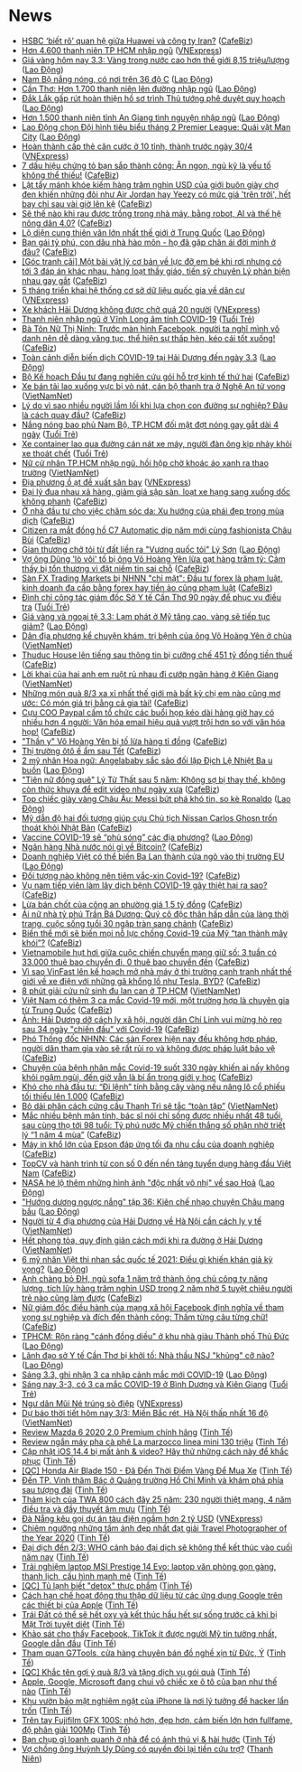 # News

- [HSBC ‘biết rõ’ quan hệ giữa Huawei và công ty Iran?](https://cafebiz.vn/hsbc-biet-ro-quan-he-giua-huawei-va-cong-ty-iran-20210303105233493.chn) ([CafeBiz](https://cafebiz.vn))
- [Hơn 4.600 thanh niên TP HCM nhập ngũ](https://vnexpress.net/hon-4-600-thanh-nien-tp-hcm-nhap-ngu-4242702.html) ([VNExpress](https://vnexpress.net))
- [Giá vàng hôm nay 3.3: Vàng trong nước cao hơn thế giới 8,15 triệu/lượng](https://laodong.vn/tien-te-dau-tu/gia-vang-hom-nay-33-vang-trong-nuoc-cao-hon-the-gioi-815-trieuluong-885247.ldo) ([Lao Động](https://laodong.vn))
- [Nam Bộ nắng nóng, có nơi trên 36 độ C](https://laodong.vn/moi-truong/nam-bo-nang-nong-co-noi-tren-36-do-c-885280.ldo) ([Lao Động](https://laodong.vn))
- [Cần Thơ: Hơn 1.700 thanh niên lên đường nhập ngũ](https://laodong.vn/xa-hoi/can-tho-hon-1700-thanh-nien-len-duong-nhap-ngu-885266.ldo) ([Lao Động](https://laodong.vn))
- [Đắk Lắk gấp rút hoàn thiện hồ sơ trình Thủ tướng phê duyệt quy hoạch](https://laodong.vn/bat-dong-san/dak-lak-gap-rut-hoan-thien-ho-so-trinh-thu-tuong-phe-duyet-quy-hoach-885271.ldo) ([Lao Động](https://laodong.vn))
- [Hơn 1.500 thanh niên tỉnh An Giang tình nguyện nhập ngũ](https://laodong.vn/xa-hoi/hon-1500-thanh-nien-tinh-an-giang-tinh-nguyen-nhap-ngu-885277.ldo) ([Lao Động](https://laodong.vn))
- [Lao Động chọn Đội hình tiêu biểu tháng 2 Premier League: Quái vật Man City](https://laodong.vn/emagazine/lao-dong-chon-doi-hinh-tieu-bieu-thang-2-premier-league-quai-vat-man-city-885006.ldo) ([Lao Động](https://laodong.vn))
- [Hoàn thành cấp thẻ căn cước ở 10 tỉnh, thành trước ngày 30/4](https://vnexpress.net/hoan-thanh-cap-the-can-cuoc-o-10-tinh-thanh-truoc-ngay-30-4-4242710.html) ([VNExpress](https://vnexpress.net))
- [7 dấu hiệu chứng tỏ bạn sắp thành công: Ăn ngon, ngủ kỹ là yếu tố không thể thiếu!](https://cafebiz.vn/7-dau-hieu-chung-to-ban-sap-thanh-cong-an-ngon-ngu-ky-la-yeu-to-khong-the-thieu-20210302212130102.chn) ([CafeBiz](https://cafebiz.vn))
- [Lật tẩy mánh khóe kiếm hàng trăm nghìn USD của giới buôn giày chợ đen khiến những đôi như Air Jordan hay Yeezy có mức giá 'trên trời', hết bay chỉ sau vài giờ lên kệ](https://cafebiz.vn/lat-tay-manh-khoe-kiem-hang-tram-nghin-usd-cua-gioi-buon-giay-cho-den-khien-nhung-doi-nhu-air-jordan-hay-yeezy-boost-co-muc-gia-tren-troi-het-bay-chi-sau-vai-gio-len-ke-20210303103547822.chn) ([CafeBiz](https://cafebiz.vn))
- [Sẽ thế nào khi rau được trồng trong nhà máy, bằng robot, AI và thế hệ nông dân 4.0?](https://cafebiz.vn/se-the-nao-khi-rau-duoc-trong-trong-nha-may-bang-robot-ai-va-the-he-nong-dan-40-20210303085332348.chn) ([CafeBiz](https://cafebiz.vn))
- [Lộ diện cung thiên văn lớn nhất thế giới ở Trung Quốc](https://laodong.vn/the-gioi/lo-dien-cung-thien-van-lon-nhat-the-gioi-o-trung-quoc-885265.ldo) ([Lao Động](https://laodong.vn))
- [Bạn gái tỷ phú, con dâu nhà hào môn - họ đã gặp chân ái đời mình ở đâu?](https://cafebiz.vn/ban-gai-ty-phu-con-dau-nha-hao-mon-ho-da-gap-chan-ai-doi-minh-o-dau-2021030310310946.chn) ([CafeBiz](https://cafebiz.vn))
- [[Góc tranh cãi] Một bài vật lý cơ bản về lực đỡ em bé khi rơi nhưng có tới 3 đáp án khác nhau, hàng loạt thầy giáo, tiến sỹ chuyên Lý phản biện nhau gay gắt](https://cafebiz.vn/goc-tranh-cai-mot-bai-vat-ly-co-ban-ve-luc-do-em-be-khi-roi-nhung-co-toi-3-dap-an-khac-nhau-hang-loat-thay-giao-tien-sy-chuyen-ly-phan-bien-nhau-gay-gat-20210303103052566.chn) ([CafeBiz](https://cafebiz.vn))
- [5 tháng triển khai hệ thống cơ sở dữ liệu quốc gia về dân cư](https://vnexpress.net/5-thang-trien-khai-he-thong-co-so-du-lieu-quoc-gia-ve-dan-cu-4242245.html) ([VNExpress](https://vnexpress.net))
- [Xe khách Hải Dương không được chở quá 20 người](https://vnexpress.net/xe-khach-hai-duong-khong-duoc-cho-qua-20-nguoi-4242746.html) ([VNExpress](https://vnexpress.net))
- [Thanh niên nhập ngũ ở Vĩnh Long âm tính COVID-19](https://tuoitre.vn/thanh-nien-nhap-ngu-o-vinh-long-am-tinh-covid-19-20210303101011354.htm) ([Tuổi Trẻ](https://tuoitre.vn))
- [Bà Tôn Nữ Thị Ninh: Trước màn hình Facebook, người ta nghĩ mình vô danh nên dễ dàng văng tục, thể hiện sự thấp hèn, kéo cái tốt xuống!](https://cafebiz.vn/ba-ton-nu-thi-ninh-truoc-man-hinh-facebook-nguoi-ta-nghi-minh-vo-danh-nen-de-dang-vang-tuc-the-hien-su-thap-hen-keo-cai-tot-xuong-20210302165311682.chn) ([CafeBiz](https://cafebiz.vn))
- [Toàn cảnh diễn biến dịch COVID-19 tại Hải Dương đến ngày 3.3](https://laodong.vn/infographic/toan-canh-dien-bien-dich-covid-19-tai-hai-duong-den-ngay-33-885146.ldo) ([Lao Động](https://laodong.vn))
- [Bộ Kế hoạch Đầu tư đang nghiên cứu gói hỗ trợ kinh tế thứ hai](https://cafebiz.vn/bo-ke-hoach-dau-tu-dang-nghien-cuu-goi-ho-tro-kinh-te-thu-hai-20210303102217381.chn) ([CafeBiz](https://cafebiz.vn))
- [Xe bán tải lao xuống vực bị vò nát, cán bộ thanh tra ở Nghệ An tử vong](http://vietnamnet.vn/vn/thoi-su/an-toan-giao-thong/xe-ban-tai-lao-xuong-vuc-bi-vo-nat-can-bo-thanh-tra-o-nghe-an-tu-vong-716810.html) ([VietNamNet](https://vietnamnet.vn))
- [Lý do vì sao nhiều người lầm lối khi lựa chọn con đường sự nghiệp? Đâu là cách quay đầu?](https://cafebiz.vn/ly-do-vi-sao-nhieu-nguoi-lam-loi-khi-lua-chon-con-duong-su-nghiep-dau-la-cach-quay-dau-20210302152751142.chn) ([CafeBiz](https://cafebiz.vn))
- [Nắng nóng bao phủ Nam Bộ, TP.HCM đối mặt đợt nóng gay gắt dài 4 ngày](https://tuoitre.vn/nang-nong-bao-phu-nam-bo-tp-hcm-doi-mat-dot-nong-gay-gat-dai-4-ngay-20210303090638247.htm) ([Tuổi Trẻ](https://tuoitre.vn))
- [Xe container lao qua đường cán nát xe máy, người đàn ông kịp nhảy khỏi xe thoát chết](https://tuoitre.vn/xe-container-lao-qua-duong-can-nat-xe-may-nguoi-dan-ong-kip-nhay-khoi-xe-thoat-chet-20210303094512015.htm) ([Tuổi Trẻ](https://tuoitre.vn))
- [Nữ cử nhân TP.HCM nhập ngũ, hồi hộp chờ khoác áo xanh ra thao trường](http://vietnamnet.vn/vn/thoi-su/nu-cu-nhan-tp-hcm-nhap-ngu-hoi-hop-cho-khoac-ao-xanh-ra-thao-truong-716800.html) ([VietNamNet](https://vietnamnet.vn))
- [Địa phương ồ ạt đề xuất sân bay](https://vnexpress.net/dia-phuong-o-at-de-xuat-san-bay-4242582.html) ([VNExpress](https://vnexpress.net))
- [Đại lý đua nhau xả hàng, giảm giá sập sàn, loạt xe hạng sang xuống dốc không phanh](https://cafebiz.vn/dai-ly-dua-nhau-xa-hang-giam-gia-sap-san-loat-xe-hang-sang-xuong-doc-khong-phanh-20210303084952803.chn) ([CafeBiz](https://cafebiz.vn))
- [Ở nhà đầu tư cho việc chăm sóc da: Xu hướng của phái đẹp trong mùa dịch](https://cafebiz.vn/o-nha-dau-tu-cho-viec-cham-soc-da-xu-huong-cua-phai-dep-trong-mua-dich-20210302213315035.chn) ([CafeBiz](https://cafebiz.vn))
- [Citizen ra mắt đồng hồ C7 Automatic dịp năm mới cùng fashionista Châu Bùi](https://cafebiz.vn/citizen-ra-mat-dong-ho-c7-automatic-dip-nam-moi-cung-fashionista-chau-bui-20210302153431428.chn) ([CafeBiz](https://cafebiz.vn))
- [Gian thương chở tỏi từ đất liền ra &quot;Vương quốc tỏi&quot; Lý Sơn](https://laodong.vn/video/gian-thuong-cho-toi-tu-dat-lien-ra-vuong-quoc-toi-ly-son-884975.ldo) ([Lao Động](https://laodong.vn))
- [Vợ ông Dũng 'lò vôi' tố bị ông Võ Hoàng Yên lừa gạt hàng trăm tỷ: Cảm thấy bị tổn thương vì đặt niềm tin sai chỗ](https://cafebiz.vn/vo-ong-dung-lo-voi-to-bi-ong-vo-hoang-yen-lua-gat-hang-tram-ty-cam-thay-bi-ton-thuong-vi-dat-niem-tin-sai-cho-2021030309523497.chn) ([CafeBiz](https://cafebiz.vn))
- [Sàn FX Trading Markets bị NHNN "chỉ mặt": Đầu tư forex là phạm luật, kinh doanh đa cấp bằng forex hay tiền ảo cũng phạm luật](https://cafebiz.vn/san-fx-trading-markets-bi-nhnn-chi-mat-dau-tu-forex-la-pham-luat-kinh-doanh-da-cap-bang-forex-hay-tien-ao-cung-pham-luat-20210303092726163.chn) ([CafeBiz](https://cafebiz.vn))
- [Đình chỉ công tác giám đốc Sở Y tế Cần Thơ 90 ngày để phục vụ điều tra](https://tuoitre.vn/dinh-chi-cong-tac-giam-doc-so-y-te-can-tho-90-ngay-de-phuc-vu-dieu-tra-20210303094909105.htm) ([Tuổi Trẻ](https://tuoitre.vn))
- [Giá vàng và ngoại tệ 3.3: Lạm phát ở Mỹ tăng cao, vàng sẽ tiếp tục giảm?](https://laodong.vn/video/gia-vang-va-ngoai-te-33-lam-phat-o-my-tang-cao-vang-se-tiep-tuc-giam-885252.ldo) ([Lao Động](https://laodong.vn))
- [Dân địa phương kể chuyện khám, trị bệnh của ông Võ Hoàng Yên ở chùa](http://vietnamnet.vn/vn/thoi-su/dan-dia-phuong-ke-chuyen-kham-tri-benh-cua-ong-vo-hoang-yen-o-chua-716818.html) ([VietNamNet](https://vietnamnet.vn))
- [Thuduc House lên tiếng sau thông tin bị cưỡng chế 451 tỷ đồng tiền thuế](https://cafebiz.vn/thuduc-house-len-tieng-sau-thong-tin-bi-cuong-che-451-ty-dong-tien-thue-20210303093249404.chn) ([CafeBiz](https://cafebiz.vn))
- [Lời khai của hai anh em ruột rủ nhau đi cướp ngân hàng ở Kiên Giang](http://vietnamnet.vn/vn/thoi-su/loi-khai-cua-hai-anh-em-ruot-ru-nhau-di-cuop-ngan-hang-o-kien-giang-716807.html) ([VietNamNet](https://vietnamnet.vn))
- [Những món quà 8/3 xa xỉ nhất thế giới mà bất kỳ chị em nào cũng mơ ước: Có món giá trị bằng cả gia tài!](https://cafebiz.vn/nhung-mon-qua-8-3-xa-xi-nhat-the-gioi-ma-bat-ky-chi-em-nao-cung-mo-uoc-co-mon-gia-tri-bang-ca-gia-tai-20210303035851281.chn) ([CafeBiz](https://cafebiz.vn))
- [Cựu COO Paypal cấm tổ chức các buổi họp kéo dài hàng giờ hay có nhiều hơn 4 người: Văn hóa email hiệu quả vượt trội hơn so với văn hóa họp!](https://cafebiz.vn/cuu-coo-paypal-cam-to-chuc-cac-buoi-hop-keo-dai-hang-gio-hay-co-nhieu-hon-4-nguoi-van-hoa-email-hieu-qua-vuot-troi-hon-so-voi-van-hoa-hop-20210302194051227.chn) ([CafeBiz](https://cafebiz.vn))
- ["Thần y" Võ Hoàng Yên bị tố lừa hàng tỉ đồng](https://cafebiz.vn/than-y-vo-hoang-yen-bi-to-lua-hang-ti-dong-202103030853383.chn) ([CafeBiz](https://cafebiz.vn))
- [Thị trường ôtô ế ẩm sau Tết](https://cafebiz.vn/thi-truong-oto-e-am-sau-tet-20210303084729396.chn) ([CafeBiz](https://cafebiz.vn))
- [2 mỹ nhân Hoa ngữ: Angelababy sắc sảo đối lập Địch Lệ Nhiệt Ba u buồn](https://laodong.vn/photo/2-my-nhan-hoa-ngu-angelababy-sac-sao-doi-lap-dich-le-nhiet-ba-u-buon-885218.ldo) ([Lao Động](https://laodong.vn))
- ["Tiên nữ đồng quê" Lý Tử Thất sau 5 năm: Không sợ bị thay thế, không còn thức khuya để edit video như ngày xưa](https://cafebiz.vn/tien-nu-dong-que-ly-tu-that-sau-5-nam-khong-so-bi-thay-the-khong-con-thuc-khuya-de-edit-video-nhu-ngay-xua-20210303090908482.chn) ([CafeBiz](https://cafebiz.vn))
- [Top chiếc giày vàng Châu Âu: Messi bứt phá khó tin, so kè Ronaldo](https://laodong.vn/photo/top-chiec-giay-vang-chau-au-messi-but-pha-kho-tin-so-ke-ronaldo-885203.ldo) ([Lao Động](https://laodong.vn))
- [Mỹ dẫn độ hai đối tượng giúp cựu Chủ tịch Nissan Carlos Ghosn trốn thoát khỏi Nhật Bản](https://cafebiz.vn/my-dan-do-hai-doi-tuong-giup-cuu-chu-tich-nissan-carlos-ghosn-tron-thoat-khoi-nhat-ban-20210303084438064.chn) ([CafeBiz](https://cafebiz.vn))
- [Vaccine COVID-19 sẽ “phủ sóng” các địa phương?](https://laodong.vn/xa-hoi/vaccine-covid-19-se-phu-song-cac-dia-phuong-885139.ldo) ([Lao Động](https://laodong.vn))
- [Ngân hàng Nhà nước nói gì về Bitcoin?](https://cafebiz.vn/ngan-hang-nha-nuoc-noi-gi-ve-bitcoin-20210303085813805.chn) ([CafeBiz](https://cafebiz.vn))
- [Doanh nghiệp Việt có thể biến Ba Lan thành cửa ngõ vào thị trường EU](https://laodong.vn/kinh-te/doanh-nghiep-viet-co-the-bien-ba-lan-thanh-cua-ngo-vao-thi-truong-eu-885117.ldo) ([Lao Động](https://laodong.vn))
- [Đối tượng nào không nên tiêm vắc-xin Covid-19?](https://cafebiz.vn/doi-tuong-nao-khong-nen-tiem-vac-xin-covid-19-20210303085356298.chn) ([CafeBiz](https://cafebiz.vn))
- [Vụ nam tiếp viên làm lây dịch bệnh COVID-19 gây thiệt hại ra sao?](https://cafebiz.vn/vu-nam-tiep-vien-lam-lay-dich-benh-covid-19-gay-thiet-hai-ra-sao-20210303084627881.chn) ([CafeBiz](https://cafebiz.vn))
- [Lừa bán chốt của công an phường giá 1,5 tỷ đồng](https://cafebiz.vn/lua-ban-chot-cua-cong-an-phuong-gia-15-ty-dong-20210303084414839.chn) ([CafeBiz](https://cafebiz.vn))
- [Ái nữ nhà tỷ phú Trần Bá Dương: Quý cô độc thân hấp dẫn của làng thời trang, cuộc sống tuổi 30 ngập tràn sang chảnh](https://cafebiz.vn/ai-nu-nha-ty-phu-tran-ba-duong-quy-co-doc-than-hap-dan-cua-lang-thoi-trang-cuoc-song-tuoi-30-ngap-tran-sang-chanh-20210226181919314.chn) ([CafeBiz](https://cafebiz.vn))
- [Biến thể mới sẽ biến mọi nỗ lực chống Covid-19 của Mỹ “tan thành mây khói”?](https://cafebiz.vn/bien-the-moi-se-bien-moi-no-luc-chong-covid-19-cua-my-tan-thanh-may-khoi-202103030843113.chn) ([CafeBiz](https://cafebiz.vn))
- [Vietnamobile hụt hơi giữa cuộc chiến chuyển mạng giữ số: 3 tuần có 33.000 thuê bao chuyển đi, 0 thuê bao chuyển đến](https://cafebiz.vn/vietnamobile-hut-hoi-giua-cuoc-chien-chuyen-mang-giu-so-3-tuan-co-33000-thue-bao-chuyen-di-0-thue-bao-chuyen-den-20210302094347183.chn) ([CafeBiz](https://cafebiz.vn))
- [Vì sao VinFast lên kế hoạch mở nhà máy ở thị trường cạnh tranh nhất thế giới về xe điện với những gã khổng lồ như Tesla, BYD?](https://cafebiz.vn/vi-sao-vinfast-len-ke-hoach-mo-nha-may-o-thi-truong-canh-tranh-nhat-the-gioi-ve-xe-dien-voi-nhung-ga-khong-lo-nhu-tesla-byd-20210303084025433.chn) ([CafeBiz](https://cafebiz.vn))
- [8 phút giải cứu nữ sinh đu lan can ở TP.HCM](http://vietnamnet.vn/vn/thoi-su/8-phut-giai-cuu-nu-sinh-du-lan-can-o-tp-hcm-716790.html) ([VietNamNet](https://vietnamnet.vn))
- [Việt Nam có thêm 3 ca mắc Covid-19 mới, một trường hợp là chuyên gia từ Trung Quốc](https://cafebiz.vn/viet-nam-co-them-3-ca-mac-covid-19-moi-mot-truong-hop-la-chuyen-gia-tu-trung-quoc-20210303083834649.chn) ([CafeBiz](https://cafebiz.vn))
- [Ảnh: Hải Dương dỡ cách ly xã hội, người dân Chí Linh vui mừng hò reo sau 34 ngày "chiến đấu" với Covid-19](https://cafebiz.vn/anh-hai-duong-do-cach-ly-xa-hoi-nguoi-dan-chi-linh-vui-mung-ho-reo-sau-34-ngay-chien-dau-voi-covid-19-20210303083630232.chn) ([CafeBiz](https://cafebiz.vn))
- [Phó Thống đốc NHNN: Các sàn Forex hiện nay đều không hợp pháp, người dân tham gia vào sẽ rất rủi ro và không được pháp luật bảo vệ](https://cafebiz.vn/pho-thong-doc-nhnn-cac-san-forex-hien-nay-deu-khong-hop-phap-nguoi-dan-tham-gia-vao-se-rat-rui-ro-va-khong-duoc-phap-luat-bao-ve-20210303083515355.chn) ([CafeBiz](https://cafebiz.vn))
- [Chuyện của bệnh nhân mắc Covid-19 suốt 330 ngày khiến ai nấy không khỏi ngậm ngùi, đến giờ vẫn là bí ẩn trong giới y học](https://cafebiz.vn/chuyen-cua-benh-nhan-mac-covid-19-suot-330-ngay-khien-ai-nay-khong-khoi-ngam-ngui-den-gio-van-la-bi-an-trong-gioi-y-hoc-20210303083449049.chn) ([CafeBiz](https://cafebiz.vn))
- [Khó cho nhà đầu tư: “Đi lệnh” tính bằng cây vàng nếu nâng lô cổ phiếu tối thiểu lên 1.000](https://cafebiz.vn/kho-cho-nha-dau-tu-di-lenh-tinh-bang-cay-vang-neu-nang-lo-co-phieu-toi-thieu-len-1000-20210303083223372.chn) ([CafeBiz](https://cafebiz.vn))
- [Bỏ dải phân cách cứng cầu Thanh Trì sẽ tắc “toàn tập”](http://vietnamnet.vn/vn/thoi-su/an-toan-giao-thong/bo-dai-phan-cach-cung-cau-thanh-tri-se-tac-toan-tap-716742.html) ([VietNamNet](https://vietnamnet.vn))
- [Mắc nhiều bệnh mãn tính, bác sĩ nói chỉ sống được nhiều nhất 48 tuổi, sau cùng thọ tới 98 tuổi: Tỷ phú nước Mỹ chiến thắng số phận nhờ triết lý “1 năm 4 mùa”](https://cafebiz.vn/mac-nhieu-benh-man-tinh-bac-si-noi-chi-song-duoc-nhieu-nhat-48-tuoi-sau-cung-tho-toi-98-tuoi-ty-phu-nuoc-my-chien-thang-so-phan-nho-triet-ly-1-nam-4-mua-20210302154734401.chn) ([CafeBiz](https://cafebiz.vn))
- [Máy in khổ lớn của Epson đáp ứng tối đa nhu cầu của doanh nghiệp](https://cafebiz.vn/may-in-kho-lon-cua-epson-dap-ung-toi-da-nhu-cau-cua-doanh-nghiep-20210302213257193.chn) ([CafeBiz](https://cafebiz.vn))
- [TopCV và hành trình từ con số 0 đến nền tảng tuyển dụng hàng đầu Việt Nam](https://cafebiz.vn/topcv-va-hanh-trinh-tu-con-so-0-den-nen-tang-tuyen-dung-hang-dau-viet-nam-2021030210262109.chn) ([CafeBiz](https://cafebiz.vn))
- [NASA hé lộ thêm những hình ảnh &quot;độc nhất vô nhị&quot; về sao Hoả](https://laodong.vn/photo/nasa-he-lo-them-nhung-hinh-anh-doc-nhat-vo-nhi-ve-sao-hoa-885188.ldo) ([Lao Động](https://laodong.vn))
- [&quot;Hướng dương ngược nắng&quot; tập 36: Kiên chế nhạo chuyện Châu mang bầu](https://laodong.vn/giai-tri/huong-duong-nguoc-nang-tap-36-kien-che-nhao-chuyen-chau-mang-bau-885202.ldo) ([Lao Động](https://laodong.vn))
- [Người từ 4 địa phương của Hải Dương về Hà Nội cần cách ly y tế](http://vietnamnet.vn/vn/thoi-su/nguoi-tu-4-dia-phuong-cua-hai-duong-ve-ha-noi-can-cach-ly-y-te-716764.html) ([VietNamNet](https://vietnamnet.vn))
- [Hết phong tỏa, quy định giãn cách mới khi ra đường ở Hải Dương](http://vietnamnet.vn/vn/thoi-su/media/het-phong-toa-quy-dinh-gian-cach-moi-khi-ra-duong-o-hai-duong-716751.html) ([VietNamNet](https://vietnamnet.vn))
- [6 mỹ nhân Việt thi nhan sắc quốc tế 2021: Điều gì khiến khán giả kỳ vọng?](https://laodong.vn/van-hoa/6-my-nhan-viet-thi-nhan-sac-quoc-te-2021-dieu-gi-khien-khan-gia-ky-vong-885197.ldo) ([Lao Động](https://laodong.vn))
- [Anh chàng bỏ ĐH, ngủ sofa 1 năm trở thành ông chủ công ty năng lượng, tích lũy hàng trăm nghìn USD trong 2 năm nhờ 5 tuyệt chiêu người trẻ nào cũng làm được](https://cafebiz.vn/anh-chang-bo-dh-ngu-sofa-1-nam-tro-thanh-ong-chu-cong-ty-nang-luong-tich-luy-hang-tram-nghin-usd-trong-2-nam-nho-5-tuyet-chieu-nguoi-tre-nao-cung-lam-duoc-20210302153241534.chn) ([CafeBiz](https://cafebiz.vn))
- [Nữ giám đốc điều hành của mạng xã hội Facebook định nghĩa về tham vọng sự nghiệp và đích đến thành công: Thấm từng câu từng chữ!](https://cafebiz.vn/nu-giam-doc-dieu-hanh-cua-mang-xa-hoi-facebook-dinh-nghia-ve-tham-vong-su-nghiep-va-dich-den-thanh-cong-tham-tung-cau-tung-chu-20210226221611693.chn) ([CafeBiz](https://cafebiz.vn))
- [TPHCM: Rộn ràng &quot;cánh đồng diều&quot; ở khu nhà giàu Thành phố Thủ Đức](https://laodong.vn/photo/tphcm-ron-rang-canh-dong-dieu-o-khu-nha-giau-thanh-pho-thu-duc-885153.ldo) ([Lao Động](https://laodong.vn))
- [Lãnh đạo sở Y tế Cần Thơ bị khởi tố: Nhà thầu NSJ &quot;khủng&quot; cỡ nào?](https://laodong.vn/phap-luat/lanh-dao-so-y-te-can-tho-bi-khoi-to-nha-thau-nsj-khung-co-nao-885198.ldo) ([Lao Động](https://laodong.vn))
- [Sáng 3.3, ghi nhận 3 ca nhập cảnh mắc mới COVID-19](https://laodong.vn/y-te/sang-33-ghi-nhan-3-ca-nhap-canh-mac-moi-covid-19-885187.ldo) ([Lao Động](https://laodong.vn))
- [Sáng nay 3-3, có 3 ca mắc COVID-19 ở Bình Dương và Kiên Giang](https://tuoitre.vn/sang-nay-3-3-co-3-ca-mac-covid-19-o-binh-duong-va-kien-giang-20210303060700797.htm) ([Tuổi Trẻ](https://tuoitre.vn))
- [Ngư dân Mũi Né trúng sò điệp](https://vnexpress.net/ngu-dan-mui-ne-trung-so-diep-4242234.html) ([VNExpress](https://vnexpress.net))
- [Dự báo thời tiết hôm nay 3/3: Miền Bắc rét, Hà Nội thấp nhất 16 độ](http://vietnamnet.vn/vn/thoi-su/du-bao-thoi-tiet-hom-nay-3-3-mien-bac-ret-ha-noi-thap-nhat-16-do-716689.html) ([VietNamNet](https://vietnamnet.vn))
- [Review Mazda 6 2020 2.0 Premium chính hãng](https://tinhte.vn/thread/review-mazda-6-2020-2-0-premium-chinh-hang.3285712/) ([Tinh Tế](https://tinhte.vn))
- [Review ngắn máy pha cà phê La marzocco linea mini 130 triệu](https://tinhte.vn/thread/review-ngan-may-pha-ca-phe-la-marzocco-linea-mini-130-trieu.3286292/) ([Tinh Tế](https://tinhte.vn))
- [Cập nhật iOS 14.4 bị mất ảnh & video? Hãy thử những cách này để khắc phục](https://tinhte.vn/thread/cap-nhat-ios-14-4-bi-mat-anh-video-hay-thu-nhung-cach-nay-de-khac-phuc.3286103/) ([Tinh Tế](https://tinhte.vn))
- [[QC] Honda Air Blade 150 - Đã Đến Thời Điểm Vàng Để Mua Xe](https://tinhte.vn/thread/qc-honda-air-blade-150-da-den-thoi-diem-vang-de-mua-xe.3286192/) ([Tinh Tế](https://tinhte.vn))
- [Đến TP. Vinh thăm Bác ở Quảng trường Hồ Chí Minh và khám phá phía sau tượng đài](https://tinhte.vn/thread/den-tp-vinh-tham-bac-o-quang-truong-ho-chi-minh-va-kham-pha-phia-sau-tuong-dai.3285855/) ([Tinh Tế](https://tinhte.vn))
- [Thảm kịch của TWA 800 cách đây 25 năm: 230 người thiệt mạng, 4 năm điều tra và đầy thuyết âm mưu](https://tinhte.vn/thread/tham-kich-cua-twa-800-cach-day-25-nam-230-nguoi-thiet-mang-4-nam-dieu-tra-va-day-thuyet-am-muu.3285601/) ([Tinh Tế](https://tinhte.vn))
- [Đà Nẵng kêu gọi dự án tàu điện ngầm hơn 2 tỷ USD](https://vnexpress.net/da-nang-keu-goi-du-an-tau-dien-ngam-hon-2-ty-usd-4242557.html) ([VNExpress](https://vnexpress.net))
- [Chiêm ngưỡng những tấm ảnh đẹp nhất đạt giải Travel Photographer of the Year 2020](https://tinhte.vn/thread/chiem-nguong-nhung-tam-anh-dep-nhat-dat-giai-travel-photographer-of-the-year-2020.3286067/) ([Tinh Tế](https://tinhte.vn))
- [Đại dịch đến 2/3: WHO cảnh báo đại dịch sẽ không thể kết thúc vào cuối năm nay](https://tinhte.vn/thread/dai-dich-den-2-3-who-canh-bao-dai-dich-se-khong-the-ket-thuc-vao-cuoi-nam-nay.3286161/) ([Tinh Tế](https://tinhte.vn))
- [Trải nghiệm laptop MSI Prestige 14 Evo: laptop văn phòng gọn gàng, thanh lịch, cấu hình mạnh mẽ](https://tinhte.vn/thread/trai-nghiem-laptop-msi-prestige-14-evo-laptop-van-phong-gon-gang-thanh-lich-cau-hinh-manh-me.3282480/) ([Tinh Tế](https://tinhte.vn))
- [[QC] Tủ lạnh biết "detox" thực phẩm](https://tinhte.vn/thread/qc-tu-lanh-biet-detox-thuc-pham.3286315/) ([Tinh Tế](https://tinhte.vn))
- [Cách hạn chế hoạt động thu thập dữ liệu từ các ứng dụng Google trên các thiết bị của Apple](https://tinhte.vn/thread/cach-han-che-hoat-dong-thu-thap-du-lieu-tu-cac-ung-dung-google-tren-cac-thiet-bi-cua-apple.3285367/) ([Tinh Tế](https://tinhte.vn))
- [Trái Đất có thể sẽ hết oxy và kết thúc hầu hết sự sống trước cả khi bị Mặt Trời tuyệt diệt](https://tinhte.vn/thread/trai-dat-co-the-se-het-oxy-va-ket-thuc-hau-het-su-song-truoc-ca-khi-bi-mat-troi-tuyet-diet.3286115/) ([Tinh Tế](https://tinhte.vn))
- [Khảo sát cho thấy Facebook, TikTok ít được người Mỹ tin tưởng nhất, Google dẫn đầu](https://tinhte.vn/thread/khao-sat-cho-thay-facebook-tiktok-it-duoc-nguoi-my-tin-tuong-nhat-google-dan-dau.3286325/) ([Tinh Tế](https://tinhte.vn))
- [Tham quan G7Tools, cửa hàng chuyên bán đồ nghề xịn từ Đức, Ý](https://tinhte.vn/thread/tham-quan-g7tools-cua-hang-chuyen-ban-do-nghe-xin-tu-duc-y.3282696/) ([Tinh Tế](https://tinhte.vn))
- [[QC] Khắc tên gợi ý quà 8/3 và tặng dịch vụ gói quà](https://tinhte.vn/thread/qc-khac-ten-goi-y-qua-8-3-va-tang-dich-vu-goi-qua.3286320/) ([Tinh Tế](https://tinhte.vn))
- [Apple, Google, Microsoft đang chui vô chiếc xe ô tô của bạn như thế nào](https://tinhte.vn/thread/apple-google-microsoft-dang-chui-vo-chiec-xe-o-to-cua-ban-nhu-the-nao.3285850/) ([Tinh Tế](https://tinhte.vn))
- [Khu vườn bảo mật nghiêm ngặt của iPhone là nơi lý tưởng để hacker lẩn trốn](https://tinhte.vn/thread/khu-vuon-bao-mat-nghiem-ngat-cua-iphone-la-noi-ly-tuong-de-hacker-lan-tron.3285706/) ([Tinh Tế](https://tinhte.vn))
- [Trên tay Fujifilm GFX 100S: nhỏ hơn, đẹp hơn, cảm biến lớn hơn fullfame, độ phân giải 100Mp](https://tinhte.vn/thread/tren-tay-fujifilm-gfx-100s-nho-hon-dep-hon-cam-bien-lon-hon-fullfame-do-phan-giai-100mp.3286135/) ([Tinh Tế](https://tinhte.vn))
- [Bạn chụp gì loanh quanh ở nhà để có ảnh thú vị & hài hước](https://tinhte.vn/thread/ban-chup-gi-loanh-quanh-o-nha-de-co-anh-thu-vi-hai-huoc.3285888/) ([Tinh Tế](https://tinhte.vn))
- [Vợ chồng ông Huỳnh Uy Dũng có quyền đòi lại tiền cứu trợ?](https://thanhnien.vn/thoi-su/vo-chong-ong-huynh-uy-dung-co-quyen-doi-lai-tien-cuu-tro-1348450.html) ([Thanh Niên](https://thanhnien.vn))
